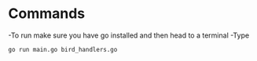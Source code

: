 # Commands
-To run make sure you have go installed and then head to a terminal
-Type 
```
go run main.go bird_handlers.go
```